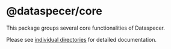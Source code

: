 @dataspecer/core
================

This package groups several core functionalities of Dataspecer.

Please see [individual directories](./src/) for detailed documentation.
